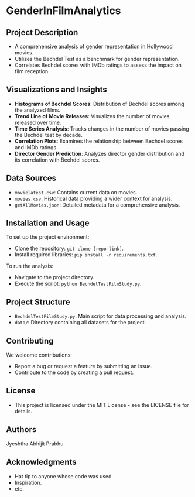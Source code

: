 # GenderInFilmAnalytics

## Project Description
- A comprehensive analysis of gender representation in Hollywood movies.
- Utilizes the Bechdel Test as a benchmark for gender representation.
- Correlates Bechdel scores with IMDb ratings to assess the impact on film reception.

## Visualizations and Insights
- **Histograms of Bechdel Scores**: Distribution of Bechdel scores among the analyzed films.
- **Trend Line of Movie Releases**: Visualizes the number of movies released over time.
- **Time Series Analysis**: Tracks changes in the number of movies passing the Bechdel test by decade.
- **Correlation Plots**: Examines the relationship between Bechdel scores and IMDb ratings.
- **Director Gender Prediction**: Analyzes director gender distribution and its correlation with Bechdel scores.

## Data Sources
- `movielatest.csv`: Contains current data on movies.
- `movies.csv`: Historical data providing a wider context for analysis.
- `getAllMovies.json`: Detailed metadata for a comprehensive analysis.

## Installation and Usage
To set up the project environment:
- Clone the repository: `git clone [repo-link]`.
- Install required libraries: `pip install -r requirements.txt`.

To run the analysis:
- Navigate to the project directory.
- Execute the script: `python BechdelTestFilmStudy.py`.

## Project Structure
- `BechdelTestFilmStudy.py`: Main script for data processing and analysis.
- `data/`: Directory containing all datasets for the project.

## Contributing
We welcome contributions:
- Report a bug or request a feature by submitting an issue.
- Contribute to the code by creating a pull request.

## License
- This project is licensed under the MIT License - see the LICENSE file for details.

## Authors
Jyeshtha Abhijit Prabhu

## Acknowledgments
- Hat tip to anyone whose code was used.
- Inspiration.
- etc.
